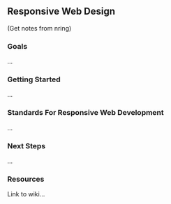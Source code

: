 
## Responsive Web Design

(Get notes from nring)

### Goals
...

### Getting Started
...

### Standards For Responsive Web Development
...

### Next Steps
... 

### Resources
 Link to wiki...    
